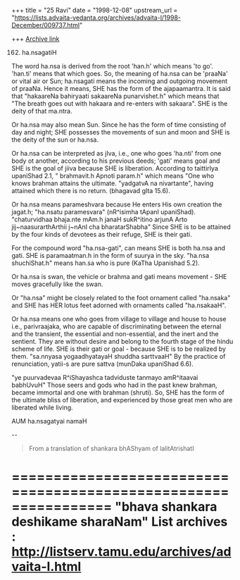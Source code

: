 +++
title = "25 Ravi"
date = "1998-12-08"
upstream_url = "https://lists.advaita-vedanta.org/archives/advaita-l/1998-December/009737.html"

+++
[Archive link](https://lists.advaita-vedanta.org/archives/advaita-l/1998-December/009737.html)

162. ha.nsagatiH

 The word ha.nsa is derived from the root 'han.h' which
means 'to go'. 'han.ti' means that which goes.  So, the
meaning of ha.nsa can be 'praaNa' or vital air or Sun;
ha.nsagati means the incoming and outgoing movement of
praaNa.  Hence it means, SHE has the form of the
ajapaamantra.  It is said that "hakaareNa bahiryaati
sakaareNa punarvishet.h" which means that "The breath goes
out with hakaara and re-enters with sakaara".  SHE is the
deity of that ma.ntra.

 Or ha.nsa may also mean Sun.  Since he has the form of time
consisting of day and night; SHE possesses the movements of
sun and moon and SHE is the deity of the sun or ha.nsa.

Or ha.nsa can be interpreted as jIva, i.e., one who goes
'ha.nti' from one body ot another, according to his previous
deeds; 'gati' means goal and SHE is the goal of jiiva
because SHE is liberation. According to taittirIya
upaniShad 2.1, " brahmavit.h Apnoti param.h" which means
"One who knows brahman attains the ultimate. "yadgatvA na
nivartante", having attained which there is no return.
(bhagavad gIta 15.6).

Or ha.nsa means parameshvara because He enters His own
creation the jagat.h;  "ha.nsatu paramesvara" (nR^isimha
tApanI upaniShad). "chaturvidhaa bhaja.nte mAm.h janaH
sukR^itino arjunA Arto jij~naasurarthArthii j~nAnI cha
bharatarShabha" Since SHE is to be attained by the four
kinds of devotees as their refuge, SHE is their gati.

 For the compound word "ha.nsa-gati", can means SHE is both
ha.nsa and gati.  SHE is paramaatman.h in the form of suurya
in the sky.  "ha.nsa shuchiShat.h" means han.sa who is pure
(KaTha Upanishad 5.2).

Or ha.nsa is swan, the vehicle or brahma and gati means
movement - SHE moves gracefully like the swan.

Or "ha.nsa" might be closely related to the foot ornament
called "ha.nsaka" and SHE has HER lotus feet adorned with
ornaments called "ha.nsakaaH".

Or ha.nsa means one who goes from village to village and
house to house i.e., parivraajaka, who are capable of
discriminating between the eternal and the transient, the
essential and non-essential, and the inert and the sentient.
They are without desire and belong to the fourth stage of
the hindu scheme of life.  SHE is their gati or goal -
because SHE is to be realized by them.  "sa.nnyasa
yogaadhyatayaH shuddha sarttvaaH" By the practice of
renunciation, yatii-s are pure sattva (munDaka upaniShad
6.6).

 "ye puurvadevaa R^iShayashca tadviduste tanmayo amR^itaavai
babhUvuH" Those seers and gods who had in the past knew
brahman, became immortal and one with brahman (shruti).
So, SHE has the form of the ultimate bliss of liberation,
and experienced by those great men who are liberated while
living.

AUM ha.nsagatyai namaH

--
>From a translation of shankara bhAShyam of lalitAtrishatI

================================================================
"bhava shankara deshikame sharaNam"
List archives : http://listserv.tamu.edu/archives/advaita-l.html
================================================================

